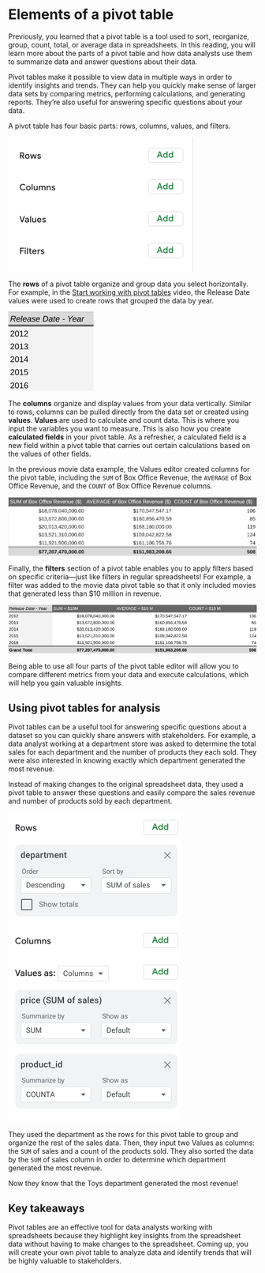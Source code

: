 # Elements of a pivot table

Previously, you learned that a pivot table is a tool used to sort, reorganize, group, count, total, or average data in spreadsheets. In this reading, you will learn more about the parts of a pivot table and how data analysts use them to summarize data and answer questions about their data.

Pivot tables make it possible to view data in multiple ways in order to identify insights and trends. They can help you quickly make sense of larger data sets by comparing metrics, performing calculations, and generating reports. They’re also useful for answering specific questions about your data.

A pivot table has four basic parts: rows, columns, values, and filters.

![x](./resources/img-2.png)

The **rows** of a pivot table organize and group data you select horizontally. For example, in the [Start working with pivot tables](../p2_pivot_pivot_pivot/s1_v_start-working-with-pivot-tables.md) video, the Release Date values were used to create rows that grouped the data by year.

![x](./resources/img-3.png)

The **columns** organize and display values from your data vertically. Similar to rows, columns can be pulled directly from the data set or created using **values**. **Values** are used to calculate and count data. This is where you input the variables you want to measure. This is also how you create **calculated fields** in your pivot table. As a refresher, a calculated field is a new field within a pivot table that carries out certain calculations based on the values of other fields.

In the previous movie data example, the Values editor created columns for the pivot table, including the `SUM` of Box Office Revenue, the `AVERAGE` of Box Office Revenue, and the `COUNT` of Box Office Revenue columns.

![x](./resources/img-4.png)

Finally, the **filters** section of a pivot table enables you to apply filters based on specific criteria—just like filters in regular spreadsheets! For example, a filter was added to the movie data pivot table so that it only included movies that generated less than $10 million in revenue.

![x](./resources/img-5.png)

Being able to use all four parts of the pivot table editor will allow you to compare different metrics from your data and execute calculations, which will help you gain valuable insights.

## Using pivot tables for analysis

Pivot tables can be a useful tool for answering specific questions about a dataset so you can quickly share answers with stakeholders. For example, a data analyst working at a department store was asked to determine the total sales for each department and the number of products they each sold. They were also interested in knowing exactly which department generated the most revenue.

Instead of making changes to the original spreadsheet data, they used a pivot table to answer these questions and easily compare the sales revenue and number of products sold by each department.

![x](./resources/img-6.png)

They used the department as the rows for this pivot table to group and organize the rest of the sales data. Then, they input two Values as columns: the `SUM` of sales and a count of the products sold. They also sorted the data by the `SUM` of sales column in order to determine which department generated the most revenue.

Now they know that the Toys department generated the most revenue!

## Key takeaways

Pivot tables are an effective tool for data analysts working with spreadsheets because they highlight key insights from the spreadsheet data without having to make changes to the spreadsheet. Coming up, you will create your own pivot table to analyze data and identify trends that will be highly valuable to stakeholders.
